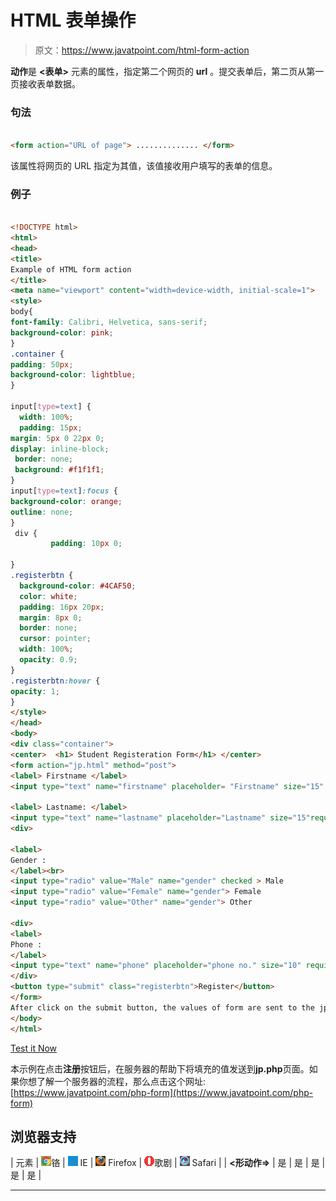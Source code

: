 # HTML 表单操作

> 原文：<https://www.javatpoint.com/html-form-action>

**动作**是 **<表单>** 元素的属性，指定第二个网页的 **url** 。提交表单后，第二页从第一页接收表单数据。

### 句法

```html

<form action="URL of page"> .............. </form>

```

该属性将网页的 URL 指定为其值，该值接收用户填写的表单的信息。

### 例子

```html

<!DOCTYPE html>
<html>
<head>
<title>
Example of HTML form action
</title>
<meta name="viewport" content="width=device-width, initial-scale=1">
<style>
body{
font-family: Calibri, Helvetica, sans-serif;
background-color: pink;
}
.container {
padding: 50px;
background-color: lightblue;
}

input[type=text] {
  width: 100%;
  padding: 15px;
margin: 5px 0 22px 0;
display: inline-block;
 border: none;
 background: #f1f1f1;
}
input[type=text]:focus {
background-color: orange;
outline: none;
}
 div {
         padding: 10px 0;

}
.registerbtn {
  background-color: #4CAF50;
  color: white;
  padding: 16px 20px;
  margin: 8px 0;
  border: none;
  cursor: pointer;
  width: 100%;
  opacity: 0.9;
}
.registerbtn:hover {
opacity: 1;
}
</style>
</head>
<body>
<div class="container">
<center>  <h1> Student Registeration Form</h1> </center>
<form action="jp.html" method="post">
<label> Firstname </label> 
<input type="text" name="firstname" placeholder= "Firstname" size="15" required /> 

<label> Lastname: </label>  
<input type="text" name="lastname" placeholder="Lastname" size="15"required /> 
<div>

<label> 
Gender :
</label><br>
<input type="radio" value="Male" name="gender" checked > Male 
<input type="radio" value="Female" name="gender"> Female 
<input type="radio" value="Other" name="gender"> Other

<div>
<label> 
Phone :
</label>
<input type="text" name="phone" placeholder="phone no." size="10" required> 
</div>
<button type="submit" class="registerbtn">Register</button>  
</form>
After click on the submit button, the values of form are sent to the jp.php page with the help of a server. If you want to learn the process of a server, then click on this url: https://www.javatpoint.com/php-form
</body>
</html>

```

[Test it Now](https://www.javatpoint.com/oprweb/test.jsp?filename=html-form-action)

本示例在点击**注册**按钮后，在服务器的帮助下将填充的值发送到**jp.php**页面。如果你想了解一个服务器的流程，那么点击这个网址:[https://www.javatpoint.com/php-form](https://www.javatpoint.com/php-form)

## 浏览器支持

| 元素 | ![chrome browser](img/4fbdc93dc2016c5049ed108e7318df19.png)铬 | ![ie browser](img/83dd23df1fe8373fd5bf054b2c1dd88b.png) IE | ![firefox browser](img/4f001fff393888a8a807ed29b28145d1.png) Firefox | ![opera browser](img/6cad4a592cc69a052056a0577b4aac65.png)歌剧 | ![safari browser](img/a0f6a9711a92203c5dc5c127fe9c9fca.png) Safari |
| **<形动作=>** | 是 | 是 | 是 | 是 | 是 |

* * *